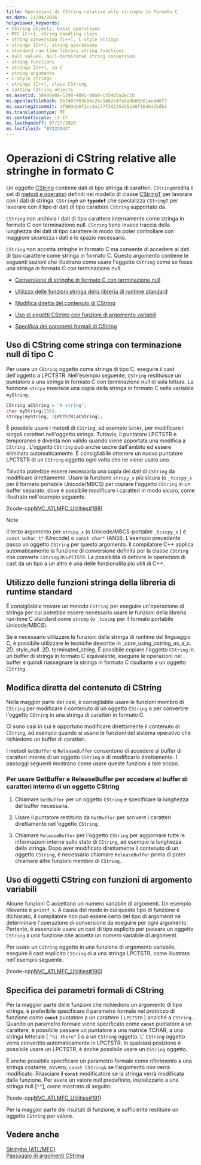 ```yaml
---
title: Operazioni di CString relative alle stringhe in formato C
ms.date: 11/04/2016
helpviewer_keywords:
- CString objects, basic operations
- MFC [C++], string handling class
- string conversion [C++], C-style strings
- strings [C++], string operations
- standard run-time library string functions
- null values, Null-terminated string conversion
- string functions
- strings [C++], in C
- string arguments
- C-style strings
- strings [C++], class CString
- casting CString objects
ms.assetid: 5048de8a-5298-4891-b8a0-c554b5a3ac1b
ms.openlocfilehash: bbf483703b04c26c9462e4fe6adb08b614e440f7
ms.sourcegitcommit: 1f009ab0f2cc4a177f2d1353d5a38f164612bdb1
ms.translationtype: MT
ms.contentlocale: it-IT
ms.lasthandoff: 07/27/2020
ms.locfileid: "87222043"
---
```

# <a name="cstring-operations-relating-to-c-style-strings"></a>Operazioni di CString relative alle stringhe in formato C

Un oggetto [CString](../atl-mfc-shared/using-cstring.md) contiene dati di tipo stringa di caratteri. `CString`eredita il set di [metodi e operatori](../atl-mfc-shared/reference/cstringt-class.md) definiti nel modello di classe [CStringT](../atl-mfc-shared/reference/cstringt-class.md) per lavorare con i dati di stringa. `CString`è un **`typedef`** che specializza `CStringT` per lavorare con il tipo di dati di tipo carattere `CString` supportato da.

`CString` non archivia i dati di tipo carattere internamente come stringa in formato C con terminazione null. `CString` tiene invece traccia della lunghezza dei dati di tipo carattere in modo da poter controllare con maggiore sicurezza i dati e lo spazio necessario.

`CString` non accetta stringhe in formato C ma consente di accedere ai dati di tipo carattere come stringa in formato C. Questo argomento contiene le seguenti sezioni che illustrano come usare l'oggetto `CString` come se fosse una stringa in formato C con terminazione null.

- [Conversione di stringhe in formato C con terminazione null](#_core_using_cstring_as_a_c.2d.style_null.2d.terminated_string)

- [Utilizzo delle funzioni stringa della libreria di runtime standard](#_core_working_with_standard_run.2d.time_library_string_functions)

- [Modifica diretta del contenuto di CString](#_core_modifying_cstring_contents_directly)

- [Uso di oggetti CString con funzioni di argomento variabili](#_core_using_cstring_objects_with_variable_argument_functions)

- [Specifica dei parametri formali di CString](#_core_specifying_cstring_formal_parameters)

## <a name="using-cstring-as-a-c-style-null-terminated-string"></a><a name="_core_using_cstring_as_a_c.2d.style_null.2d.terminated_string"></a>Uso di CString come stringa con terminazione null di tipo C

Per usare un `CString` oggetto come stringa di tipo C, eseguire il cast dell'oggetto a LPCTSTR. Nell'esempio seguente, `CString` restituisce un puntatore a una stringa in formato C con terminazione null di sola lettura. La funzione `strcpy` inserisce una copia della stringa in formato C nella variabile `myString`.

```cpp
CString aCString = "A string";
char myString[256];
strcpy(myString, (LPCTSTR)aCString);
```

È possibile usare i metodi di `CString`, ad esempio `SetAt`, per modificare i singoli caratteri nell'oggetto stringa. Tuttavia, il puntatore LPCTSTR è temporaneo e diventa non valido quando viene apportata una modifica a `CString` . L'oggetto `CString` può anche uscire dall'ambito ed essere eliminato automaticamente. È consigliabile ottenere un nuovo puntatore LPCTSTR di un `CString` oggetto ogni volta che ne viene usato uno.

Talvolta potrebbe essere necessaria una copia dei dati di `CString` da modificare direttamente. Usare la funzione `strcpy_s` più sicura (o `_tcscpy_s` per il formato portabile Unicode/MBCS) per copiare l'oggetto `CString` in un buffer separato, dove è possibile modificare i caratteri in modo sicuro, come illustrato nell'esempio seguente.

[!code-cpp[NVC_ATLMFC_Utilities#189](../atl-mfc-shared/codesnippet/cpp/cstring-operations-relating-to-c-style-strings_1.cpp)]

> [!NOTE]
> Il terzo argomento per `strcpy_s` (o Unicode/MBCS-portable `_tcscpy_s` ) è `const wchar_t*` (Unicode) o `const char*` (ANSI). L'esempio precedente passa un oggetto `CString` per questo argomento. Il compilatore C++ applica automaticamente la funzione di conversione definita per la classe `CString` che converte `CString` in `LPCTSTR`. La possibilità di definire le operazioni di cast da un tipo a un altro è una delle funzionalità più utili di C++.

## <a name="working-with-standard-run-time-library-string-functions"></a><a name="_core_working_with_standard_run.2d.time_library_string_functions"></a>Utilizzo delle funzioni stringa della libreria di runtime standard

È consigliabile trovare un metodo `CString` per eseguire un'operazione di stringa per cui potrebbe essere necessario usare le funzioni della libreria run-time C standard come `strcmp` (o `_tcscmp` per il formato portabile Unicode/MBCS).

Se è necessario utilizzare le funzioni della stringa di runtime del linguaggio C, è possibile utilizzare le tecniche descritte in _core_using_cstring_as_a_c. 2D. style_null. 2D. terminated_string. È possibile copiare l'oggetto `CString` in un buffer di stringa in formato C equivalente, eseguire le operazioni nel buffer e quindi riassegnare la stringa in formato C risultante a un oggetto `CString`.

## <a name="modifying-cstring-contents-directly"></a><a name="_core_modifying_cstring_contents_directly"></a>Modifica diretta del contenuto di CString

Nella maggior parte dei casi, è consigliabile usare le funzioni membro di `CString` per modificare il contenuto di un oggetto `CString` o per convertire l'oggetto `CString` in una stringa di caratteri in formato C.

Ci sono casi in cui è opportuno modificare direttamente il contenuto di `CString`, ad esempio quando si usano le funzioni del sistema operativo che richiedono un buffer di caratteri.

I metodi `GetBuffer` e `ReleaseBuffer` consentono di accedere al buffer di caratteri interno di un oggetto `CString` e di modificarlo direttamente. I passaggi seguenti mostrano come usare queste funzioni a tale scopo.

### <a name="to-use-getbuffer-and-releasebuffer-to-access-the-internal-character-buffer-of-a-cstring-object"></a>Per usare GetBuffer e ReleaseBuffer per accedere al buffer di caratteri interno di un oggetto CString

1. Chiamare `GetBuffer` per un oggetto `CString` e specificare la lunghezza del buffer necessaria.

1. Usare il puntatore restituito da `GetBuffer` per scrivere i caratteri direttamente nell'oggetto `CString`.

1. Chiamare `ReleaseBuffer` per l'oggetto `CString` per aggiornare tutte le informazioni interne sullo stato di `CString`, ad esempio la lunghezza della stringa. Dopo aver modificato direttamente il contenuto di un oggetto `CString`, è necessario chiamare `ReleaseBuffer` prima di poter chiamare altre funzioni membro di `CString`.

## <a name="using-cstring-objects-with-variable-argument-functions"></a><a name="_core_using_cstring_objects_with_variable_argument_functions"></a>Uso di oggetti CString con funzioni di argomento variabili

Alcune funzioni C accettano un numero variabile di argomenti. Un esempio rilevante è `printf_s`. A causa del modo in cui questo tipo di funzione è dichiarato, il compilatore non può essere certo del tipo di argomenti né determinare l'operazione di conversione da eseguire per ogni argomento. Pertanto, è essenziale usare un cast di tipo esplicito per passare un oggetto `CString` a una funzione che accetta un numero variabile di argomenti.

Per usare un `CString` oggetto in una funzione di argomento variabile, eseguire il cast esplicito `CString` di a una stringa LPCTSTR, come illustrato nell'esempio seguente.

[!code-cpp[NVC_ATLMFC_Utilities#190](../atl-mfc-shared/codesnippet/cpp/cstring-operations-relating-to-c-style-strings_2.cpp)]

## <a name="specifying-cstring-formal-parameters"></a><a name="_core_specifying_cstring_formal_parameters"></a>Specifica dei parametri formali di CString

Per la maggior parte delle funzioni che richiedono un argomento di tipo stringa, è preferibile specificare il parametro formale nel prototipo di funzione come **`const`** puntatore a un carattere ( `LPCTSTR` ) anziché a `CString` . Quando un parametro formale viene specificato come **`const`** puntatore a un carattere, è possibile passare un puntatore a una matrice TCHAR, a una stringa letterale [ `"hi there"` ] o a un `CString` oggetto. L' `CString` oggetto verrà convertito automaticamente in LPCTSTR. In qualsiasi posizione è possibile usare un LPCTSTR, è anche possibile usare un `CString` oggetto.

È anche possibile specificare un parametro formale come riferimento a una stringa costante, ovvero, `const CString&` se l'argomento non verrà modificato. Rilasciare il **`const`** modificatore se la stringa verrà modificata dalla funzione. Per avere un valore null predefinito, inizializzarlo a una stringa null [`""`], come mostrato di seguito:

[!code-cpp[NVC_ATLMFC_Utilities#191](../atl-mfc-shared/codesnippet/cpp/cstring-operations-relating-to-c-style-strings_3.cpp)]

Per la maggior parte dei risultati di funzione, è sufficiente restituire un oggetto `CString` per valore.

## <a name="see-also"></a>Vedere anche

[Stringhe (ATL/MFC)](../atl-mfc-shared/strings-atl-mfc.md)<br/>
[Passaggio di argomenti CString](../atl-mfc-shared/cstring-argument-passing.md)
